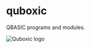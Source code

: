 # quboxic
QBASIC programs and modules.

![Quboxic logo](https://github.com/dmimukto/quboxic/blob/main/Images/QuBoxic%20logo.png)
